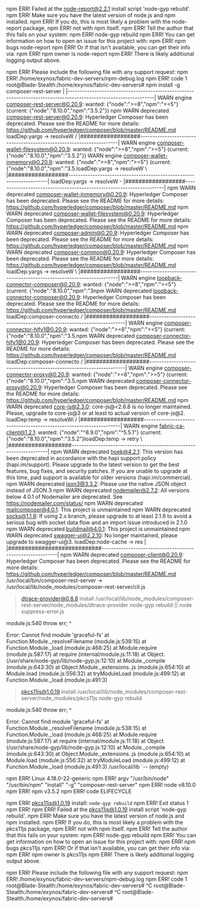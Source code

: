 npm ERR! Failed at the node-report@2.2.1 install script 'node-gyp rebuild'.
npm ERR! Make sure you have the latest version of node.js and npm installed.
npm ERR! If you do, this is most likely a problem with the node-report package,
npm ERR! not with npm itself.
npm ERR! Tell the author that this fails on your system:
npm ERR!     node-gyp rebuild
npm ERR! You can get information on how to open an issue for this project with:
npm ERR!     npm bugs node-report
npm ERR! Or if that isn't available, you can get their info via:
npm ERR!     npm owner ls node-report
npm ERR! There is likely additional logging output above.

npm ERR! Please include the following file with any support request:
npm ERR!     /home/exynos/fabric-dev-servers/npm-debug.log
npm ERR! code 1
root@Blade-Stealth:/home/exynos/fabric-dev-servers# npm install -g composer-rest-server
| |-----------------------------------------------------------------------------------------------------------------|
WARN engine composer-rest-server@0.20.9: wanted: {"node":">=8","npm":">=5"} (current: {"node":"8.10.0","npm":"3.5.2"})
npm WARN deprecated composer-rest-server@0.20.9: Hyperledger Composer has been deprecated. Please see the README for more details: https://github.com/hyperledger/composer/blob/master/README.md
loadDep:yargs -> resolveW / |##################---------------------------------------------------------------------|
WARN engine composer-wallet-filesystem@0.20.9: wanted: {"node":">=8","npm":">=5"} (current: {"node":"8.10.0","npm":"3.5.2"})
WARN engine composer-wallet-inmemory@0.20.9: wanted: {"node":">=8","npm":">=5"} (current: {"node":"8.10.0","npm":"3.5.loadDep:yargs -> resolveW \ |##################---------------------------------------------------------------------|
loadDep:yargs -> resolveW - |##################---------------------------------------------------------------------|
npm WARN deprecated composer-wallet-inmemory@0.20.9: Hyperledger Composer has been deprecated. Please see the README for more details: https://github.com/hyperledger/composer/blob/master/README.md
npm WARN deprecated composer-wallet-filesystem@0.20.9: Hyperledger Composer has been deprecated. Please see the README for more details: https://github.com/hyperledger/composer/blob/master/README.md
npm WARN deprecated composer-admin@0.20.9: Hyperledger Composer has been deprecated. Please see the README for more details: https://github.com/hyperledger/composer/blob/master/README.md
npm WARN deprecated composer-common@0.20.9: Hyperledger Composer has been deprecated. Please see the README for more details: https://github.com/hyperledger/composer/blob/master/README.md
loadDep:yargs -> resolveW \ |##################---------------------------------------------------------------------|
WARN engine loopback-connector-composer@0.20.9: wanted: {"node":">=8","npm":">=5"} (current: {"node":"8.10.0","npm":"3npm WARN deprecated loopback-connector-composer@0.20.9: Hyperledger Composer has been deprecated. Please see the README for more details: https://github.com/hyperledger/composer/blob/master/README.md
loadDep:composer-connecto / |###################--------------------------------------------------------------------|
WARN engine composer-connector-hlfv1@0.20.9: wanted: {"node":">=8","npm":">=5"} (current: {"node":"8.10.0","npm":"3.5.npm WARN deprecated composer-connector-hlfv1@0.20.9: Hyperledger Composer has been deprecated. Please see the README for more details: https://github.com/hyperledger/composer/blob/master/README.md
loadDep:composer-connecto / |###################--------------------------------------------------------------------|
WARN engine composer-connector-proxy@0.20.9: wanted: {"node":">=8","npm":">=5"} (current: {"node":"8.10.0","npm":"3.5.npm WARN deprecated composer-connector-proxy@0.20.9: Hyperledger Composer has been deprecated. Please see the README for more details: https://github.com/hyperledger/composer/blob/master/README.md
npm WARN deprecated core-js@2.3.0: core-js@<2.6.8 is no longer maintained. Please, upgrade to core-js@3 or at least to actual version of core-js@2.
loadDep:temp -> resolveWi / |###################--------------------------------------------------------------------|
WARN engine fabric-ca-client@1.2.1: wanted: {"node":"^8.9.0","npm":"^5.5.1"} (current: {"node":"8.10.0","npm":"3.5.2"}loadDep:temp -> retry     \ |###################--------------------------------------------------------------------|
npm WARN deprecated hoek@4.2.1: This version has been deprecated in accordance with the hapi support policy (hapi.im/support). Please upgrade to the latest version to get the best features, bug fixes, and security patches. If you are unable to upgrade at this time, paid support is available for older versions (hapi.im/commercial).
npm WARN deprecated json3@3.3.2: Please use the native JSON object instead of JSON 3
npm WARN deprecated nodemailer@2.7.2: All versions below 4.0.1 of Nodemailer are deprecated. See https://nodemailer.com/status/
npm WARN deprecated mailcomposer@4.0.1: This project is unmaintained
npm WARN deprecated socks@1.1.9: If using 2.x branch, please upgrade to at least 2.1.6 to avoid a serious bug with socket data flow and an import issue introduced in 2.1.0
npm WARN deprecated buildmail@4.0.1: This project is unmaintained
npm WARN deprecated swagger-ui@2.2.10: No longer maintained, please upgrade to swagger-ui@3.
loadDep:node-cache -> res | |############################-----------------------------------------------------------|
npm WARN deprecated composer-client@0.20.9: Hyperledger Composer has been deprecated. Please see the README for more details: https://github.com/hyperledger/composer/blob/master/README.md
/usr/local/bin/composer-rest-server -> /usr/local/lib/node_modules/composer-rest-server/cli.js

> dtrace-provider@0.8.8 install /usr/local/lib/node_modules/composer-rest-server/node_modules/dtrace-provider
> node-gyp rebuild || node suppress-error.js

module.js:540
    throw err;
    ^

Error: Cannot find module 'graceful-fs'
    at Function.Module._resolveFilename (module.js:538:15)
    at Function.Module._load (module.js:468:25)
    at Module.require (module.js:587:17)
    at require (internal/module.js:11:18)
    at Object.<anonymous> (/usr/share/node-gyp/lib/node-gyp.js:12:10)
    at Module._compile (module.js:643:30)
    at Object.Module._extensions..js (module.js:654:10)
    at Module.load (module.js:556:32)
    at tryModuleLoad (module.js:499:12)
    at Function.Module._load (module.js:491:3)

> pkcs11js@1.0.19 install /usr/local/lib/node_modules/composer-rest-server/node_modules/pkcs11js
> node-gyp rebuild

module.js:540
    throw err;
    ^

Error: Cannot find module 'graceful-fs'
    at Function.Module._resolveFilename (module.js:538:15)
    at Function.Module._load (module.js:468:25)
    at Module.require (module.js:587:17)
    at require (internal/module.js:11:18)
    at Object.<anonymous> (/usr/share/node-gyp/lib/node-gyp.js:12:10)
    at Module._compile (module.js:643:30)
    at Object.Module._extensions..js (module.js:654:10)
    at Module.load (module.js:556:32)
    at tryModuleLoad (module.js:499:12)
    at Function.Module._load (module.js:491:3)
/usr/local/lib
`-- (empty)

npm ERR! Linux 4.18.0-22-generic
npm ERR! argv "/usr/bin/node" "/usr/bin/npm" "install" "-g" "composer-rest-server"
npm ERR! node v8.10.0
npm ERR! npm  v3.5.2
npm ERR! code ELIFECYCLE

npm ERR! pkcs11js@1.0.19 install: `node-gyp rebuild`
npm ERR! Exit status 1
npm ERR! 
npm ERR! Failed at the pkcs11js@1.0.19 install script 'node-gyp rebuild'.
npm ERR! Make sure you have the latest version of node.js and npm installed.
npm ERR! If you do, this is most likely a problem with the pkcs11js package,
npm ERR! not with npm itself.
npm ERR! Tell the author that this fails on your system:
npm ERR!     node-gyp rebuild
npm ERR! You can get information on how to open an issue for this project with:
npm ERR!     npm bugs pkcs11js
npm ERR! Or if that isn't available, you can get their info via:
npm ERR!     npm owner ls pkcs11js
npm ERR! There is likely additional logging output above.

npm ERR! Please include the following file with any support request:
npm ERR!     /home/exynos/fabric-dev-servers/npm-debug.log
npm ERR! code 1
root@Blade-Stealth:/home/exynos/fabric-dev-servers# ^C
root@Blade-Stealth:/home/exynos/fabric-dev-servers# ^C
root@Blade-Stealth:/home/exynos/fabric-dev-servers# 
